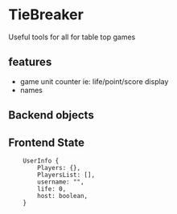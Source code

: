 # TieBreaker
Useful tools for all for table top games

## features
* game unit counter ie: life/point/score display
* names

## Backend objects

## Frontend State
```
    UserInfo {
        Players: {},
        PlayersList: [],
        username: "",
        life: 0,
        host: boolean,
    }
```